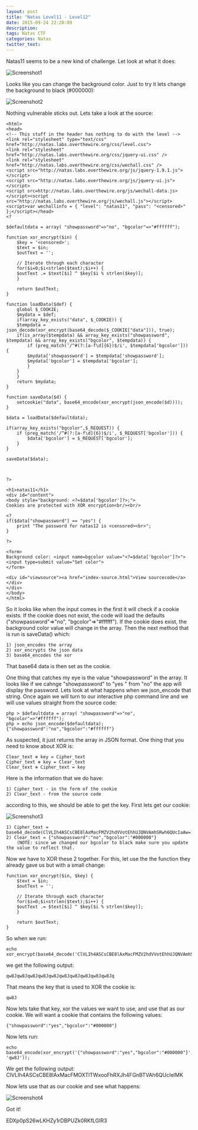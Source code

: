 ```yaml
---
layout: post
title: "Natas Level11 - Level12"
date: 2015-09-24 22:28:09
description:
tags: Natas CTF
categories: Natas
twitter_text:
---
```

Natas11 seems to be a new kind of challenge. Let look at what it does:

![Screenshot1](/assets/img/screenshots/Natas_level11-1.png)
    
Looks like you can change the background color. Just to try it lets change the background to black (#000000):

![Screenshot2](/assets/img/screenshots/Natas_level11-2.png)
    
Nothing vulnerable sticks out. Lets take a look at the source:

    <html>
    <head>
    <!-- This stuff in the header has nothing to do with the level -->
    <link rel="stylesheet" type="text/css" href="http://natas.labs.overthewire.org/css/level.css">
    <link rel="stylesheet" href="http://natas.labs.overthewire.org/css/jquery-ui.css" />
    <link rel="stylesheet" href="http://natas.labs.overthewire.org/css/wechall.css" />
    <script src="http://natas.labs.overthewire.org/js/jquery-1.9.1.js"></script>
    <script src="http://natas.labs.overthewire.org/js/jquery-ui.js"></script>
    <script src=http://natas.labs.overthewire.org/js/wechall-data.js></script><script src="http://natas.labs.overthewire.org/js/wechall.js"></script>
    <script>var wechallinfo = { "level": "natas11", "pass": "<censored>" };</script></head>
    <?

    $defaultdata = array( "showpassword"=>"no", "bgcolor"=>"#ffffff");

    function xor_encrypt($in) {
        $key = '<censored>';
        $text = $in;
        $outText = '';

        // Iterate through each character
        for($i=0;$i<strlen($text);$i++) {
        $outText .= $text[$i] ^ $key[$i % strlen($key)];
        }

        return $outText;
    }

    function loadData($def) {
        global $_COOKIE;
        $mydata = $def;
        if(array_key_exists("data", $_COOKIE)) {
        $tempdata = json_decode(xor_encrypt(base64_decode($_COOKIE["data"])), true);
        if(is_array($tempdata) && array_key_exists("showpassword", $tempdata) && array_key_exists("bgcolor", $tempdata)) {
            if (preg_match('/^#(?:[a-f\d]{6})$/i', $tempdata['bgcolor'])) {
            $mydata['showpassword'] = $tempdata['showpassword'];
            $mydata['bgcolor'] = $tempdata['bgcolor'];
            }
        }
        }
        return $mydata;
    }

    function saveData($d) {
        setcookie("data", base64_encode(xor_encrypt(json_encode($d))));
    }

    $data = loadData($defaultdata);

    if(array_key_exists("bgcolor",$_REQUEST)) {
        if (preg_match('/^#(?:[a-f\d]{6})$/i', $_REQUEST['bgcolor'])) {
            $data['bgcolor'] = $_REQUEST['bgcolor'];
        }
    }

    saveData($data);



    ?>

    <h1>natas11</h1>
    <div id="content">
    <body style="background: <?=$data['bgcolor']?>;">
    Cookies are protected with XOR encryption<br/><br/>

    <?
    if($data["showpassword"] == "yes") {
        print "The password for natas12 is <censored><br>";
    }

    ?>

    <form>
    Background color: <input name=bgcolor value="<?=$data['bgcolor']?>">
    <input type=submit value="Set color">
    </form>

    <div id="viewsource"><a href="index-source.html">View sourcecode</a></div>
    </div>
    </body>
    </html>

So it looks like when the input comes in the first it will check if a cookie exists. If the cookie does not exist, the code will load the defaults ("showpassword"=>"no", "bgcolor"=>"#ffffff"). If the cookie does exist, the background color value will change in the array. Then the next method that is run is saveData() which:

    1) json_encodes the array
    2) xor_encrypts the json data
    3) base64_encodes the xor
    
That base64 data is then set as the cookie. 

One thing that catches my eye is the value "showpassword" in the array. It looks like if we cahnge "showpassword" to "yes " from "no" the app will display the password. Lets look at what happens when we json_encode that string. Once again we will turn to our interactive php command line and we will use values straight from the source code:
 
    php > $defaultdata = array( "showpassword"=>"no", "bgcolor"=>"#ffffff");
    php > echo json_encode($defaultdata);
    {"showpassword":"no","bgcolor":"#ffffff"}
    
As suspected, it just returns the array in JSON format. One thing that you need to know about XOR is:

    Clear_text ⊕ key = Cipher_text
    Cipher_text ⊕ key = Clear_text
    Clear_text ⊕ Cipher_text = key
    
Here is the information that we do have:

    1) Cipher_text - in the form of the cookie
    2) Clear_text - from the source code
    
according to this, we should be able to get the key. First lets get our cookie:

![Screenshot3](/assets/img/screenshots/Natas_level11-3.png)
    
    1) Cipher_text = base64_decode(ClVLIh4ASCsCBE8lAxMacFMZV2hdVVotEhhUJQNVAmhSRwh6QUcIaAw=)
    2) Clear_text = {"showpassword":"no","bgcolor":"#000000"} 
        (NOTE: since we changed our bgcolor to black make sure you update the value to reflect that.
    
Now we have to XOR these 2 together. For this, let use the the function they already gave us but with a small change:

    function xor_encrypt($in, $key) {
        $text = $in;
        $outText = '';

        // Iterate through each character
        for($i=0;$i<strlen($text);$i++) {
        $outText .= $text[$i] ^ $key[$i % strlen($key)];
        }

        return $outText;
    }
    
So when we run:

    echo  xor_encrypt(base64_decode('ClVLIh4ASCsCBE8lAxMacFMZV2hdVVotEhhUJQNVAmhSRwh6QUcIaAw='),'{"showpassword":"no","bgcolor":"#000000"}');
    
we get the following output:

    qw8Jqw8Jqw8Jqw8Jqw8Jqw8Jqw8Jqw8Jqw8Jqw8Jq
    
That means the key that is used to XOR the cookie is:
    
    qw8J

Now lets take that key, xor the values we want to use, and use that as our cookie. We will want a cookie that contains the following values:

    {"showpassword":"yes","bgcolor":"#000000"}
    
    
Now lets run:

    echo base64_encode(xor_encrypt('{"showpassword":"yes","bgcolor":"#000000"}', 'qw8J'));

We get the following output:
    ClVLIh4ASCsCBE8lAxMacFMOXTlTWxooFhRXJh4FGnBTVAh6QUcIelMK
    
Now lets use that as our cookie and see what happens:

![Screenshot4](/assets/img/screenshots/Natas_level11-4.png)
    
Got it!

EDXp0pS26wLKHZy1rDBPUZk0RKfLGIR3
